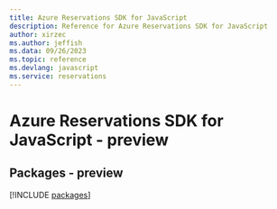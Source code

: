 ```yaml
---
title: Azure Reservations SDK for JavaScript
description: Reference for Azure Reservations SDK for JavaScript
author: xirzec
ms.author: jeffish
ms.data: 09/26/2023
ms.topic: reference
ms.devlang: javascript
ms.service: reservations
---
```

# Azure Reservations SDK for JavaScript - preview
## Packages - preview
[!INCLUDE [packages](reservations-index.md)]